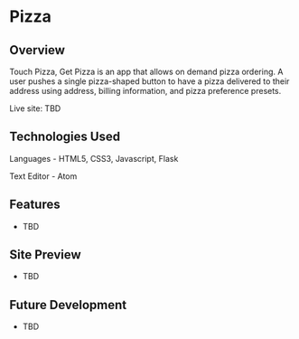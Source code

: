 # Pizza

## Overview

Touch Pizza, Get Pizza is an app that allows on demand pizza ordering. A user pushes a single pizza-shaped button to have a pizza delivered to their address using address, billing information, and pizza preference presets.

Live site: TBD

## Technologies Used

Languages - HTML5, CSS3, Javascript, Flask 

Text Editor - Atom

## Features

* TBD

## Site Preview
* TBD

## Future Development

* TBD
